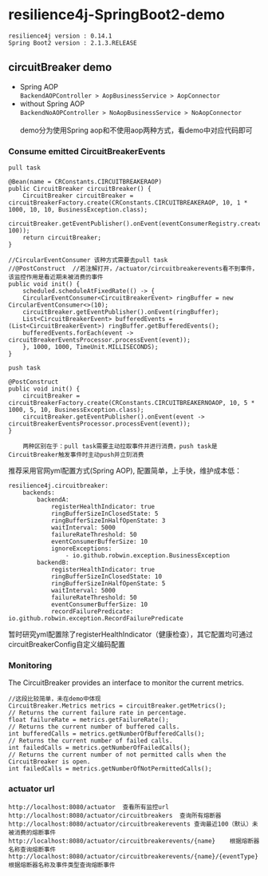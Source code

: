 # resilience4j-SpringBoot2-demo
    resilience4j version : 0.14.1
    Spring Boot2 version : 2.1.3.RELEASE

## circuitBreaker demo
* Spring AOP<br>
`BackendAOPController > AopBusinessService > AopConnector`
* without Spring AOP<br>
`BackendNoAOPController > NoAopBusinessService > NoAopConnector`
<br><br>demo分为使用Spring aop和不使用aop两种方式，看demo中对应代码即可
### Consume emitted CircuitBreakerEvents
`pull task`
```
@Bean(name = CRConstants.CIRCUITBREAKERAOP)
public CircuitBreaker circuitBreaker() {
    CircuitBreaker circuitBreaker = circuitBreakerFactory.create(CRConstants.CIRCUITBREAKERAOP, 10, 1 * 1000, 10, 10, BusinessException.class);
    circuitBreaker.getEventPublisher().onEvent(eventConsumerRegistry.createEventConsumer(CRConstants.CIRCUITBREAKERAOP, 100));
    return circuitBreaker;
}
  
//CircularEventConsumer 该种方式需要去pull task
//@PostConstruct  //若注解打开，/actuator/circuitbreakerevents看不到事件，该监控作用是看近期未被消费的事件
public void init() {
    scheduled.scheduleAtFixedRate(() -> {
    CircularEventConsumer<CircuitBreakerEvent> ringBuffer = new CircularEventConsumer<>(10);
    circuitBreaker.getEventPublisher().onEvent(ringBuffer);
    List<CircuitBreakerEvent> bufferedEvents = (List<CircuitBreakerEvent>) ringBuffer.getBufferedEvents();
    bufferedEvents.forEach(event -> circuitBreakerEventsProcessor.processEvent(event));
    }, 1000, 1000, TimeUnit.MILLISECONDS); 
}
```

`push task`

```
@PostConstruct
public void init() {
    circuitBreaker = circuitBreakerFactory.create(CRConstants.CIRCUITBREAKERNOAOP, 10, 5 * 1000, 5, 10, BusinessException.class);
    circuitBreaker.getEventPublisher().onEvent(event -> circuitBreakerEventsProcessor.processEvent(event));
}
```
        两种区别在于：pull task需要主动拉取事件并进行消费，push task是CircuitBreaker触发事件时主动push并立刻消费

推荐采用官网yml配置方式(Spring AOP), 配置简单，上手快，维护成本低：
```
resilience4j.circuitbreaker:
    backends:
        backendA:
            registerHealthIndicator: true
            ringBufferSizeInClosedState: 5
            ringBufferSizeInHalfOpenState: 3
            waitInterval: 5000
            failureRateThreshold: 50
            eventConsumerBufferSize: 10
            ignoreExceptions:
                - io.github.robwin.exception.BusinessException
        backendB:
            registerHealthIndicator: true
            ringBufferSizeInClosedState: 10
            ringBufferSizeInHalfOpenState: 5
            waitInterval: 5000
            failureRateThreshold: 50
            eventConsumerBufferSize: 10
            recordFailurePredicate: io.github.robwin.exception.RecordFailurePredicate
```
暂时研究yml配置除了registerHealthIndicator（健康检查），其它配置均可通过circuitBreakerConfig自定义编码配置
### Monitoring
The CircuitBreaker provides an interface to monitor the current metrics.
```
//这段比较简单，未在demo中体现
CircuitBreaker.Metrics metrics = circuitBreaker.getMetrics();
// Returns the current failure rate in percentage.
float failureRate = metrics.getFailureRate();
// Returns the current number of buffered calls.
int bufferedCalls = metrics.getNumberOfBufferedCalls();
// Returns the current number of failed calls.
int failedCalls = metrics.getNumberOfFailedCalls();
// Returns the current number of not permitted calls when the CircuitBreaker is open.
int failedCalls = metrics.getNumberOfNotPermittedCalls();
```
### actuator url
```
http://localhost:8080/actuator  查看所有监控url
http://localhost:8080/actuator/circuitbreakers  查询所有熔断器
http://localhost:8080/actuator/circuitbreakerevents 查询最近100（默认）未被消费的熔断事件
http://localhost:8080/actuator/circuitbreakerevents/{name}    根据熔断器名称查询熔断事件
http://localhost:8080/actuator/circuitbreakerevents/{name}/{eventType}   根据熔断器名称及事件类型查询熔断事件

```
